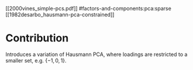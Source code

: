 [[2000vines_simple-pcs.pdf]]
#factors-and-components:pca:sparse
[[1982desarbo_hausmann-pca-constrained]] 

# Contribution 

   Introduces a variation of Hausmann PCA, where loadings are restricted to a smaller set, e.g. $\{-1, 0, 1\}$. 
